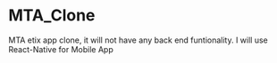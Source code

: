 # MTA_Clone
MTA etix app clone, it will not have any back end funtionality. I will use React-Native for Mobile App
